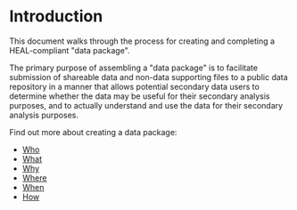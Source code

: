 # Introduction
This document walks through the process for creating and completing a HEAL-compliant "data package". 

The primary purpose of assembling a "data package" is to facilitate submission of shareable data and non-data supporting files to a public data repository in a manner that allows potential secondary data users to determine whether the data may be useful for their secondary analysis purposes, and to actually understand and use the data for their secondary analysis purposes. 

Find out more about creating a data package: 

* [Who](who.md) 
* [What](what.md) 
* [Why](why.md)
* [Where](where.md)
* [When](when.md)
* [How](how.md)






